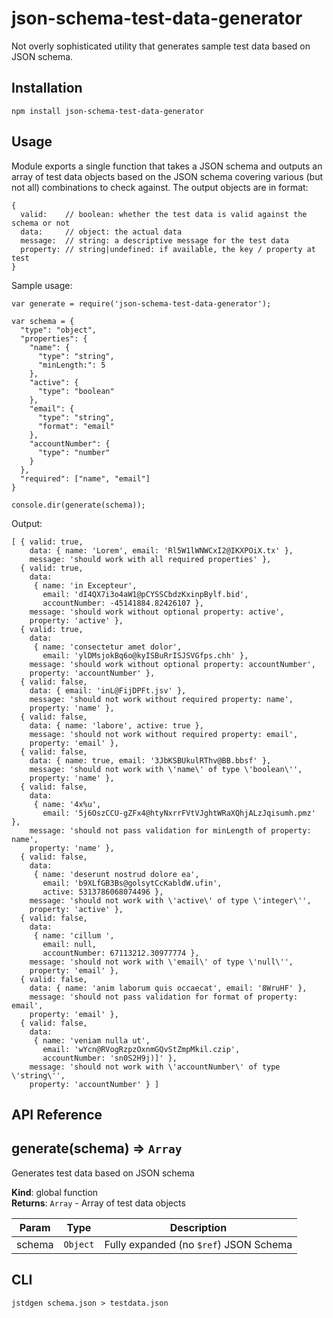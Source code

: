 # json-schema-test-data-generator

Not overly sophisticated utility that generates sample test data based on JSON schema.

## Installation

`npm install json-schema-test-data-generator`

## Usage

Module exports a single function that takes a JSON schema and outputs an array of test data objects based on the
JSON schema covering various (but not all) combinations to check against. The output objects are in format:

```
{
  valid:    // boolean: whether the test data is valid against the schema or not
  data:     // object: the actual data
  message:  // string: a descriptive message for the test data
  property: // string|undefined: if available, the key / property at test
}
```

Sample usage:

```
var generate = require('json-schema-test-data-generator');

var schema = {
  "type": "object",
  "properties": {
    "name": {
      "type": "string",
      "minLength:": 5
    },
    "active": {
      "type": "boolean"
    },
    "email": {
      "type": "string",
      "format": "email"
    },
    "accountNumber": {
      "type": "number"
    }
  },
  "required": ["name", "email"]
}

console.dir(generate(schema));
```

Output:

```
[ { valid: true,
    data: { name: 'Lorem', email: 'Rl5W1lWNWCxI2@IKXPOiX.tx' },
    message: 'should work with all required properties' },
  { valid: true,
    data:
     { name: 'in Excepteur',
       email: 'dI4QX7i3o4aW1@pCYSSCbdzKxinpBylf.bid',
       accountNumber: -45141884.82426107 },
    message: 'should work without optional property: active',
    property: 'active' },
  { valid: true,
    data:
     { name: 'consectetur amet dolor',
       email: 'ylDMsjokBq6o@kyISBuRrISJSVGfps.chh' },
    message: 'should work without optional property: accountNumber',
    property: 'accountNumber' },
  { valid: false,
    data: { email: 'inL@FijDPFt.jsv' },
    message: 'should not work without required property: name',
    property: 'name' },
  { valid: false,
    data: { name: 'labore', active: true },
    message: 'should not work without required property: email',
    property: 'email' },
  { valid: false,
    data: { name: true, email: '3JbKSBUkulRThv@BB.bbsf' },
    message: 'should not work with \'name\' of type \'boolean\'',
    property: 'name' },
  { valid: false,
    data:
     { name: '4x%u',
       email: '5j6OszCCU-gZFx4@htyNxrrFVtVJghtWRaXQhjALzJqisumh.pmz' },
    message: 'should not pass validation for minLength of property: name',
    property: 'name' },
  { valid: false,
    data:
     { name: 'deserunt nostrud dolore ea',
       email: 'b9XLfGB3Bs@golsytCcKabldW.ufin',
       active: 5313786068074496 },
    message: 'should not work with \'active\' of type \'integer\'',
    property: 'active' },
  { valid: false,
    data:
     { name: 'cillum ',
       email: null,
       accountNumber: 67113212.30977774 },
    message: 'should not work with \'email\' of type \'null\'',
    property: 'email' },
  { valid: false,
    data: { name: 'anim laborum quis occaecat', email: '8WruHF' },
    message: 'should not pass validation for format of property: email',
    property: 'email' },
  { valid: false,
    data:
     { name: 'veniam nulla ut',
       email: 'wYcn@RVogRzpzOxnmGQvStZmpMkil.czip',
       accountNumber: 'sn0S2H9j)]' },
    message: 'should not work with \'accountNumber\' of type \'string\'',
    property: 'accountNumber' } ]
```

## API Reference

<a name="generate"></a>

## generate(schema) ⇒ <code>Array</code>
Generates test data based on JSON schema

**Kind**: global function  
**Returns**: <code>Array</code> - Array of test data objects  

| Param | Type | Description |
| --- | --- | --- |
| schema | <code>Object</code> | Fully expanded (no <code>$ref</code>) JSON Schema |

## CLI

`jstdgen schema.json > testdata.json`
